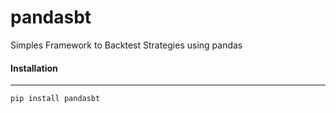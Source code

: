 # pandasbt
Simples Framework to Backtest Strategies using pandas

#### Installation
----------
```
pip install pandasbt
```

